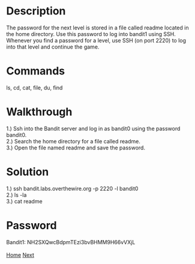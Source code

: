 # Description
The password for the next level is stored in a file called readme located in the home directory. Use this password to log into bandit1 using SSH. Whenever you find a password for a level, use SSH (on port 2220) to log into that level and continue the game.
# Commands
ls, cd, cat, file, du, find
# Walkthrough
1.) Ssh into the Bandit server and log in as bandit0 using the password bandit0. <br />
2.) Search the home directory for a file called readme. <br />
3.) Open the file named readme and save the password.
# Solution
1.) ssh bandit.labs.overthewire.org -p 2220 -l bandit0 <br />
2.) ls -la <br />
3.) cat readme
# Password
Bandit1: NH2SXQwcBdpmTEzi3bvBHMM9H66vVXjL <br /> <br />
[Home](https://github.com/Spagoooti/OverTheWire-Bandit/blob/main/README.md) [Next](https://github.com/Spagoooti/OverTheWire-Bandit/blob/main/Bandit%201%20-%3E%202.md)
